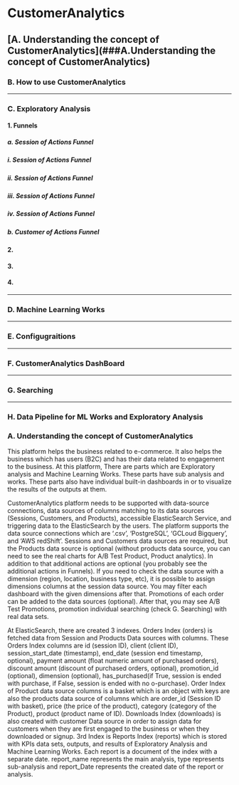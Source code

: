 # CustomerAnalytics
 
[A. Understanding the concept of CustomerAnalytics](###A.Understanding the concept of CustomerAnalytics)
----
### B. How to use CustomerAnalytics
----
### C. Exploratory Analysis

#### 1. Funnels

##### a. Session of Actions Funnel

##### i.   Session of Actions Funnel
##### ii.  Session of Actions Funnel
##### iii. Session of Actions Funnel
##### iv.  Session of Actions Funnel

##### b. Customer of Actions Funnel


#### 2.
#### 3. 
#### 4.

----
### D. Machine Learning Works
----
### E. Configugraitions
----
### F. CustomerAnalytics DashBoard
----
### G. Searching
----
### H. Data Pipeline for ML Works and Exploratory Analysis





### A. Understanding the concept of CustomerAnalytics

This platform helps the business related to e-commerce. It also helps the business which has users (B2C) and has their data related to engagement to the business. 
At this platform, There are parts which are Exploratory analysis and Machine Learning Works. These parts have sub analysis and works. These parts also have individual built-in dashboards in or to visualize the results of the outputs at them.  

CustomerAnalytics platform needs to be supported with data-source connections, data sources of columns matching to its data sources (Sessions, Customers, and Products), accessible ElasticSearch Service, and triggering data to the ElasticSearch by the users. The platform supports the data source connections which are ‘.csv’, ‘PostgreSQL’, ‘GCLoud Bigquery’, and ‘AWS redShift’. Sessions and Customers data sources are required, but the Products data source is optional (without products data source, you can need to see the real charts for A/B Test Product, Product analytics). In addition to that additional actions are optional (you probably see the additional actions in Funnels). If you need to check the data source with a dimension (region, location,  business type, etc), it is possible to assign dimensions columns at the session data source. You may filter each dashboard with the given dimensions after that. Promotions of each order can be added to the data sources (optional). After that, you may see A/B Test Promotions, promotion individual searching (check G. Searching) with real data sets.

At ElasticSearch, there are created 3 indexes. Orders Index (orders) is fetched data from Session and Products Data sources with columns. These Orders Index columns are id (session ID), client (client ID), session_start_date (timestamp), end_date (session end timestamp, optional), payment amount (float numeric amount of purchased orders), discount amount (discount of purchased orders, optional), promotion_id (optional), dimension (optional), has_purchased(if True, session is ended with purchase, if False, session is ended with no o-purchase). Order Index of Product data source columns is a basket which is an object with keys are also the products data source of columns which are order_id (Session ID with basket), price (the price of the product), category (category of the Product), product (product name of ID). Downloads Index (downloads) is also created with customer Data source in order to assign data for customers when they are first engaged to the business or when they downloaded or signup. 3rd Index is Reports Index (reports) which is stored with KPIs data sets, outputs, and results of Exploratory Analysis and Machine Learning Works. Each report is a document of the index with a separate date. report_name represents the main analysis, type represents sub-analysis and report_Date represents the created date of the report or analysis.

    








